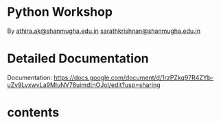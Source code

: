 # Python Workshop
By
athira.ak@shanmugha.edu.in
sarathkrishnan@shanmugha.edu.in

# Detailed Documentation
Documentation: https://docs.google.com/document/d/1rzPZkq97R4ZYb-uZv9LyxwvLa9MluNV76uimdtnOJoI/edit?usp=sharing

# contents